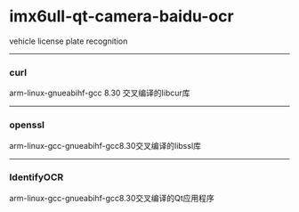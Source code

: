 # imx6ull-qt-camera-baidu-ocr
vehicle license plate recognition

***

### curl

arm-linux-gnueabihf-gcc 8.30 交叉编译的libcur库

***

### openssl

arm-linux-gcc-gnueabihf-gcc8.30交叉编译的libssl库

***

### IdentifyOCR

arm-linux-gcc-gnueabihf-gcc8.30交叉编译的Qt应用程序


